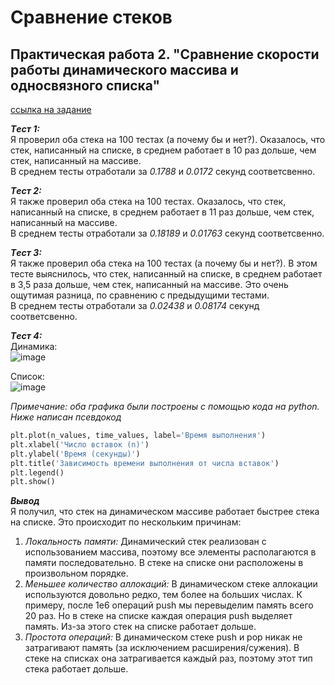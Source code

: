 # Сравнение стеков
## Практическая работа 2. "Сравнение скорости работы динамического массива и односвязного списка" 
[ссылка на задание](https://github.com/VTroyanGolovyan/MiptAaDS/blob/main/2024/Labs/Lab2Stacks/README.md)

***Tест 1:*** \
Я проверил оба стека на 100 тестах (а почему бы и нет?).
Оказалось, что стек, написанный на списке, в среднем
работает в 10 раз дольше, чем стек, написанный на массиве. \
В среднем тесты отработали за _0.1788_ и _0.0172_ секунд соответсвенно.

***Tест 2:*** \
Я также проверил оба стека на 100 тестах.
Оказалось, что стек, написанный на списке, в среднем
работает в 11 раз дольше, чем стек, написанный на массиве. \
В среднем тесты отработали за _0.18189_ и _0.01763_ секунд соответсвенно.

***Tест 3:*** \
Я также проверил оба стека на 100 тестах (а почему бы и нет?).
В этом тесте выяснилось, что стек, написанный на списке, в среднем
работает в 3,5 раза дольше, чем стек, написанный на массиве. Это очень ощутимая
разница, по сравнению с предыдущими тестами.\
В среднем тесты отработали за _0.02438_ и _0.08174_ секунд соответсвенно.

***Tест 4:***\
Динамика: \
![image](https://github.com/stpetrakov/MyLabas/assets/142399633/0bc7e038-1626-43ea-b373-a2a40e6ac35f)


Список: \
![image](https://github.com/stpetrakov/MyLabas/assets/142399633/403d952e-8e13-4a2c-9779-8c775cd1df8a)


*Примечание: оба графика были построены с помощью кода на python. Ниже написан псевдокод* 
```python
plt.plot(n_values, time_values, label='Время выполнения')
plt.xlabel('Число вставок (n)')
plt.ylabel('Время (секунды)')
plt.title('Зависимость времени выполнения от числа вставок')
plt.legend()
plt.show()
```


***Вывод***\
Я получил, что стек на динамическом массиве работает быстрее стека на списке. Это происходит по нескольким причинам:
1) *Локальность памяти:* Динамический стек реализован с использованием массива, поэтому все элементы располагаются в памяти последовательно. В стеке на списке они расположены в произвольном порядке.
2) *Меньшее количество аллокаций:* В динамическом стеке аллокации используются довольно редко, тем более на больших числах. К примеру, после 1е6 операций push мы перевыделим память всего 20 раз. Но в стеке на списке каждая операция push выделяет память. Из-за этого стек на списке работает дольше.
3) *Простота операций:* В динамическом стеке push и pop никак не затрагивают память (за исключением расширения/сужения). В стеке на списках она затрагивается каждый раз, поэтому этот тип стека работает дольше.
